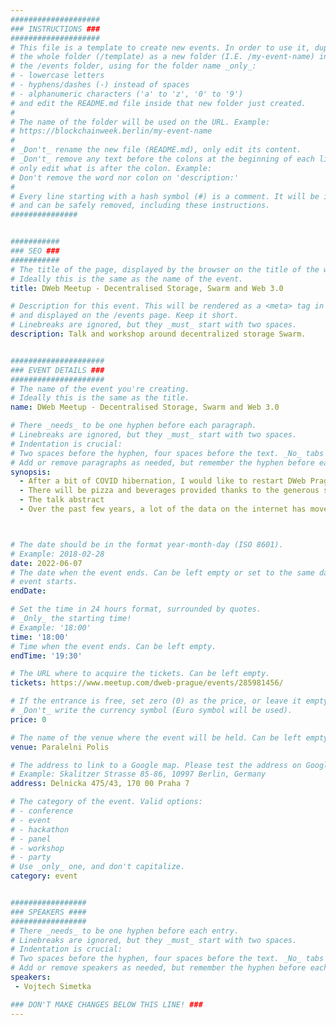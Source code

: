 ```yaml
---
####################
### INSTRUCTIONS ###
####################
# This file is a template to create new events. In order to use it, duplicate
# the whole folder (/template) as a new folder (I.E. /my-event-name) inside of
# the /events folder, using for the folder name _only_:
# - lowercase letters
# - hyphens/dashes (-) instead of spaces
# - alphanumeric characters ('a' to 'z', '0' to '9')
# and edit the README.md file inside that new folder just created.
#
# The name of the folder will be used on the URL. Example:
# https://blockchainweek.berlin/my-event-name
#
# _Don't_ rename the new file (README.md), only edit its content.
# _Don't_ remove any text before the colons at the beginning of each line,
# only edit what is after the colon. Example:
# Don't remove the word nor colon on 'description:'
#
# Every line starting with a hash symbol (#) is a comment. It will be ignored
# and can be safely removed, including these instructions.
###############


###########
### SEO ###
###########
# The title of the page, displayed by the browser on the title of the window.
# Ideally this is the same as the name of the event.
title: DWeb Meetup - Decentralised Storage, Swarm and Web 3.0

# Description for this event. This will be rendered as a <meta> tag in the HTML,
# and displayed on the /events page. Keep it short.
# Linebreaks are ignored, but they _must_ start with two spaces.
description: Talk and workshop around decentralized storage Swarm.


#####################
### EVENT DETAILS ###
#####################
# The name of the event you're creating.
# Ideally this is the same as the title.
name: DWeb Meetup - Decentralised Storage, Swarm and Web 3.0

# There _needs_ to be one hyphen before each paragraph.
# Linebreaks are ignored, but they _must_ start with two spaces.
# Indentation is crucial:
# Two spaces before the hyphen, four spaces before the text. _No_ tabs allowed.
# Add or remove paragraphs as needed, but remember the hyphen before each entry.
synopsis:
  - After a bit of COVID hibernation, I would like to restart DWeb Prague meetups a bit. With the upcoming ETHPrague there will be a lot of interesting people coming to the town, one of them is Vojtech Simetka from Swarm Foundation, which develop a decentralized storage protocol Swarm that has very tight roots with Ethereum itself. He will give a talk about "Decentralised Storage, Swarm and Web 3.0". The talk will be in English.
  - There will be pizza and beverages provided thanks to the generous support from Swarm Foundation. After the talk, there will be an unofficial sit-down with several members from the Swarm Foundation in some pub nearby.
  - The talk abstract
  - Over the past few years, a lot of the data on the internet has moved from self-hosted servers into cloud storage. Chances are, most of the services you use daily, store your data in data centers owned by Amazon, Apple, Google, or Microsoft. Cryptocurrency enthusiasts surely heard the phrase "not your keys, not your coins". We'd like to extend to "not your storage, not your data". The Web 3.0 movement is trying to change this. By storing our data in decentralized storage we can reduce the risk of losing access to them (e.g. through de-platforming or censorship) and it allows new economic models around data ownership. In this talk, we will explain what is decentralised storage, explain how the Swarm networks work, and what is Web 3.0.



# The date should be in the format year-month-day (ISO 8601).
# Example: 2018-02-28
date: 2022-06-07
# The date when the event ends. Can be left empty or set to the same day the
# event starts.
endDate: 

# Set the time in 24 hours format, surrounded by quotes.
# _Only_ the starting time!
# Example: '18:00'
time: '18:00'
# Time when the event ends. Can be left empty.
endTime: '19:30'

# The URL where to acquire the tickets. Can be left empty.
tickets: https://www.meetup.com/dweb-prague/events/285981456/ 

# If the entrance is free, set zero (0) as the price, or leave it empty.
# _Don't_ write the currency symbol (Euro symbol will be used).
price: 0

# The name of the venue where the event will be held. Can be left empty.
venue: Paralelni Polis

# The address to link to a Google map. Please test the address on Google Maps.
# Example: Skalitzer Strasse 85-86, 10997 Berlin, Germany
address: Delnicka 475/43, 170 00 Praha 7

# The category of the event. Valid options:
# - conference
# - event
# - hackathon
# - panel
# - workshop
# - party
# Use _only_ one, and don't capitalize.
category: event


#################
### SPEAKERS ####
#################
# There _needs_ to be one hyphen before each entry.
# Linebreaks are ignored, but they _must_ start with two spaces.
# Indentation is crucial:
# Two spaces before the hyphen, four spaces before the text. _No_ tabs allowed.
# Add or remove speakers as needed, but remember the hyphen before each entry.
speakers:
 - Vojtech Simetka

### DON'T MAKE CHANGES BELOW THIS LINE! ###
---
```

<!-- ### DON'T MAKE CHANGES BELOW THIS LINE! ### -->

<Event-Content/>
